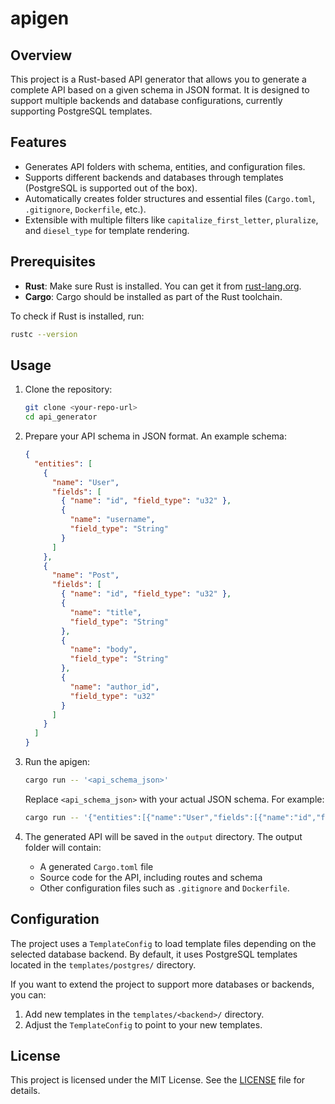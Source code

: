 # apigen

## Overview

This project is a Rust-based API generator that allows you to generate a complete API based on a given schema in JSON format. It is designed to support multiple backends and database configurations, currently supporting PostgreSQL templates.

## Features

- Generates API folders with schema, entities, and configuration files.
- Supports different backends and databases through templates (PostgreSQL is supported out of the box).
- Automatically creates folder structures and essential files (`Cargo.toml`, `.gitignore`, `Dockerfile`, etc.).
- Extensible with multiple filters like `capitalize_first_letter`, `pluralize`, and `diesel_type` for template rendering.

## Prerequisites

- **Rust**: Make sure Rust is installed. You can get it from [rust-lang.org](https://www.rust-lang.org/tools/install).
- **Cargo**: Cargo should be installed as part of the Rust toolchain.

To check if Rust is installed, run:

```bash
rustc --version
```

## Usage

1. Clone the repository:

   ```bash
   git clone <your-repo-url>
   cd api_generator
   ```

2. Prepare your API schema in JSON format. An example schema:

   ```json
   {
     "entities": [
       {
         "name": "User",
         "fields": [
           { "name": "id", "field_type": "u32" },
           {
             "name": "username",
             "field_type": "String"
           }
         ]
       },
       {
         "name": "Post",
         "fields": [
           { "name": "id", "field_type": "u32" },
           {
             "name": "title",
             "field_type": "String"
           },
           {
             "name": "body",
             "field_type": "String"
           },
           {
             "name": "author_id",
             "field_type": "u32"
           }
         ]
       }
     ]
   }
   ```

3. Run the apigen:

   ```bash
   cargo run -- '<api_schema_json>'
   ```

   Replace `<api_schema_json>` with your actual JSON schema. For example:

   ```bash
   cargo run -- '{"entities":[{"name":"User","fields":[{"name":"id","field_type":"u32"},{"name":"username","field_type":"String"}]}]}'
   ```

4. The generated API will be saved in the `output` directory. The output folder will contain:
   - A generated `Cargo.toml` file
   - Source code for the API, including routes and schema
   - Other configuration files such as `.gitignore` and `Dockerfile`.

## Configuration

The project uses a `TemplateConfig` to load template files depending on the selected database backend. By default, it uses PostgreSQL templates located in the `templates/postgres/` directory.

If you want to extend the project to support more databases or backends, you can:

1. Add new templates in the `templates/<backend>/` directory.
2. Adjust the `TemplateConfig` to point to your new templates.

## License

This project is licensed under the MIT License. See the [LICENSE](LICENSE) file for details.
